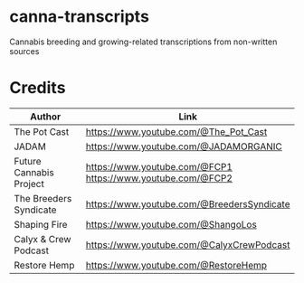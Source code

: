 # canna-transcripts
Cannabis breeding and growing-related transcriptions from non-written sources

# Credits

| Author | Link |
| --- | --- |
| The Pot Cast | https://www.youtube.com/@The_Pot_Cast |
| JADAM | https://www.youtube.com/@JADAMORGANIC |
| Future Cannabis Project | https://www.youtube.com/@FCP1 </br> https://www.youtube.com/@FCP2 |
| The Breeders Syndicate | https://www.youtube.com/@BreedersSyndicate |
| Shaping Fire | https://www.youtube.com/@ShangoLos |
| Calyx & Crew Podcast | https://www.youtube.com/@CalyxCrewPodcast |
| Restore Hemp | https://www.youtube.com/@RestoreHemp |
